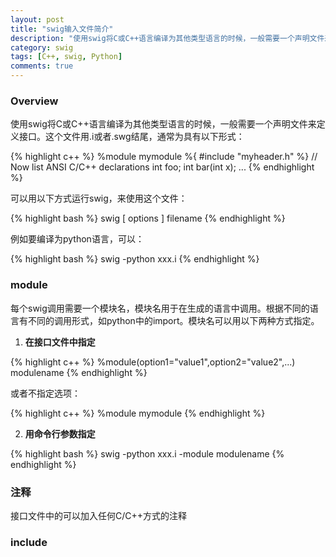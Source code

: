 ```yaml
---
layout: post
title: "swig输入文件简介"
description: "使用swig将C或C++语言编译为其他类型语言的时候，一般需要一个声明文件来定义接口。"
category: swig
tags: [C++, swig, Python]
comments: true
---
```


### Overview

使用swig将C或C++语言编译为其他类型语言的时候，一般需要一个声明文件来定义接口。这个文件用.i或者.swg结尾，通常为具有以下形式：

{% highlight c++ %}
%module mymodule 
%{
#include "myheader.h"
%}
// Now list ANSI C/C++ declarations
int foo;
int bar(int x);
...
{% endhighlight %}

<!-- more -->

可以用以下方式运行swig，来使用这个文件：

{% highlight bash %}
swig [ options ] filename
{% endhighlight %}

例如要编译为python语言，可以：

{% highlight bash %}
swig -python xxx.i
{% endhighlight %}

### module

每个swig调用需要一个模块名，模块名用于在生成的语言中调用。根据不同的语言有不同的调用形式，如python中的import。模块名可以用以下两种方式指定。

1. **在接口文件中指定**


{% highlight c++ %}
%module(option1="value1",option2="value2",...) modulename
{% endhighlight %}

或者不指定选项：

{% highlight c++ %}
%module mymodule
{% endhighlight %}

2. **用命令行参数指定**

{% highlight bash %}
swig -python xxx.i -module modulename
{% endhighlight %} 

### 注释

接口文件中的可以加入任何C/C++方式的注释

### include


